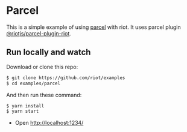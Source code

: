 # Parcel

This is a simple example of using [parcel](https://parceljs.org/) with riot. It uses parcel plugin [@riotjs/parcel-plugin-riot](https://www.npmjs.com/package/@riotjs/parcel-plugin-riot).

## Run locally and watch

Download or clone this repo:

```bash
$ git clone https://github.com/riot/examples
$ cd examples/parcel
```
And then run these command:

```bash
$ yarn install
$ yarn start
```

- Open [http://localhost:1234/](http://localhost:1234/)
